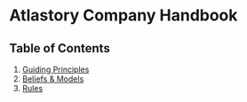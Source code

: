 # Atlastory Company Handbook

## Table of Contents

1. [Guiding Principles](Principles.md)
2. [Beliefs & Models](Beliefs.md)
3. [Rules](Rules.md)
